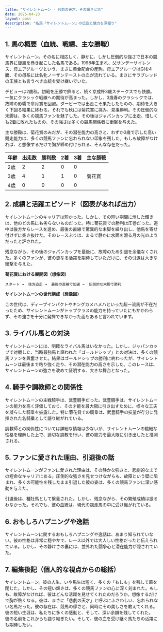 ```yaml
---
title: "サイレントムーン - 悲劇の天才、その輝きと影"
date: 2025-04-23
layout: post
description: "名馬『サイレントムーン』の伝説と魅力を深堀り"
---
```


## 1. 馬の概要（血統、戦績、主な勝鞍）

サイレントムーン。その名に相応しく、静かに、しかし圧倒的な強さで日本の競馬界に旋風を巻き起こした名馬である。1998年生まれ、父サンデーサイレンス、母エアグルーヴという、まさに黄金配合の産駒。母エアグルーヴはGIを4勝、その母系には名牝ノーザンテーストの血が流れている。まさにサラブレッドの王族とも言うべき血統を受け継いでいた。

デビューは2歳秋。初戦を圧勝で飾ると、続く京成杯3歳ステークスでも快勝。一気にクラシック戦線への期待が高まった。しかし、3歳春のクラシックでは、故障の影響で皐月賞を回避。ダービーでは出走こそ果たしたものの、期待を大きく下回る結果に終わる。それでも秋には菊花賞に挑み、見事勝利。その圧倒的な末脚は、多くの競馬ファンを魅了した。その後はジャパンカップに出走、惜しくも2着に敗れたものの、その強さは多くの競馬関係者に衝撃を与えた。

主な勝鞍は、菊花賞のみだが、その潜在能力の高さと、わずか3歳で示した高い競走能力は、多くの競馬ファンに忘れられない印象を残した。もしも故障がなければ、と想像するだけで胸が締め付けられる、そんな存在だった。

| 年齢 | 出走数 | 勝利数 | 2着 | 3着 | 主な勝鞍 |
|---|---|---|---|---|---|
| 2歳 | 2 | 2 | 0 | 0 | |
| 3歳 | 4 | 1 | 1 | 0 | 菊花賞 |
| 4歳 | 0 | 0 | 0 | 0 |  |


## 2. 成績と活躍エピソード（図表があれば出力）

サイレントムーンのキャリアは短かった。しかし、その短い期間に示した輝きは、他のどの馬にも劣らないものだった。特に菊花賞での勝利は圧巻だった。道中は後方からレースを進め、最後の直線で驚異的な末脚を繰り出し、他馬を寄せ付けずに突き抜けた。そのレースぶりは、まるで静かに水面を滑る月の光のようだったと評された。

残念ながら、その後のジャパンカップを最後に、故障のため引退を余儀なくされた。多くのファンが、彼の更なる活躍を期待していただけに、その引退は大きな衝撃を与えた。

**菊花賞における展開図（想像図）**

```
スタート →  後方追走 →  最後の直線で加速 →  圧倒的な末脚で勝利
```

**サイレントムーンの世代構成（想像図）**

この世代は、ディープインパクトやキングカメハメハといった超一流馬が不在だったため、サイレントムーンがトップクラスの能力を持っていたにもかかわらず、その強さを十分に発揮できなかった面もあると言われています。

## 3. ライバル馬との対決

サイレントムーンには、明確なライバル馬はいなかった。しかし、ジャパンカップで対戦した、当時最強馬と謳われた「ゴールドシップ」との対決は、多くの競馬ファンを興奮させた。結果はゴールドシップの勝利に終わったが、サイレントムーンは最後まで粘り強く走り、その潜在能力の高さを示した。このレースは、サイレントムーンの強さを改めて証明する、大きな舞台となった。


## 4. 騎手や調教師との関係性

サイレントムーンの主戦騎手は、武豊騎手だった。武豊騎手は、サイレントムーンの能力を高く評価しており、その才能を最大限に引き出すために、様々な工夫を凝らした騎乗を披露した。特に菊花賞での騎乗は、武豊騎手の技量が存分に発揮された名騎乗として語り継がれている。

調教師との関係性については詳細な情報は少ないが、サイレントムーンの繊細な性格を理解した上で、適切な調教を行い、彼の能力を最大限に引き出したと推測される。


## 5. ファンに愛された理由、引退後の話

サイレントムーンがファンに愛された理由は、その静かな強さと、悲劇的なまでの短命なキャリアにある。圧倒的な強さを見せつけながらも、故障という壁に阻まれ、多くの可能性を残したまま引退した彼の姿は、多くの競馬ファンに深い感動を与えた。

引退後は、種牡馬として繋養された。しかし、残念ながら、その繁殖成績は振るわなかった。それでも、彼の血統は、現代の競走馬の中に受け継がれている。


## 6. おもしろハプニングや逸話

サイレントムーンに関するおもしろハプニングや逸話は、あまり知られていない。彼の性格は非常に穏やかで、レース以外では大人しい性格だったと伝えられている。しかし、その静けさの裏には、並外れた闘争心と潜在能力が隠されていた。


## 7. 編集後記（個人的な視点からの総括）

サイレントムーン。彼の人生、いや馬生は短く、多くの「もしも」を残して幕を閉じた。しかし、その短い輝きは、多くの競馬ファンの心に深く刻まれた。もしも、故障がなければ、彼はどんな活躍を見せてくれたのだろうか。想像するだけで胸が熱くなる。彼は、まさに「悲劇の天才」と呼ぶにふさわしい、忘れられない名馬だった。彼の存在は、競馬の儚さと、同時にその美しさを教えてくれる。彼の短い生涯は、私たちに多くの感動と、そして、深い余韻を残してくれた。  彼の名前をこれからも語り継ぎたい。そして、彼の血を受け継ぐ馬たちの活躍にも期待したい。
